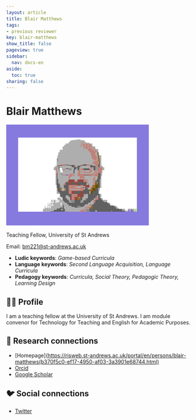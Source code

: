 ```yaml
---
layout: article
title: Blair Matthews
tags:
- previous reviewer
key: blair-matthews
show_title: false
pageview: true
sidebar:
  nav: docs-en
aside:
  toc: true
sharing: false
---
```


# Blair Matthews

<div class="card">
  <div class="card__image">
    <img class="image" src="/assets/images/llp-blair.png"/>
    <div class="overlay overlay--bottom">
    	<p>Teaching Fellow, University of St Andrews</p>
    </div>
  </div>
</div>

Email: [bm221@st-andrews.ac.uk](mailto:bm221@st-andrews.ac.uk)

- **Ludic keywords**: *Game-based Curricula*
- **Language keywords**: *Second Language Acquisition, Language Curricula*
- **Pedagogy keywords**: *Curricula, Social Theory, Pedagogic Theory, Learning Design*

<!--more-->

## 👨‍🏫 Profile

I am a teaching fellow at the University of St Andrews. I am module convenor for Technology for Teaching and English for Academic Purposes.

## 🧪 Research connections

- [Homepage](https://risweb.st-andrews.ac.uk/portal/en/persons/blair-matthews(b370f5c0-ef17-4950-af03-3a3901e68744.html)
- [Orcid](https://orcid.org/0000-0002-1604-9437)
- [Google Scholar](https://scholar.google.co.uk/citations?user=SDSeb48AAAAJ&hl=en)

## 🐦 Social connections

- [Twitter](https://twitter.com/blairteacher)
